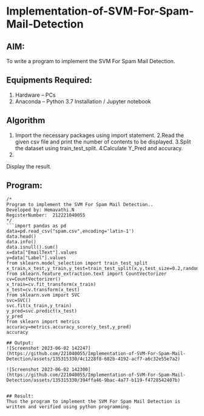 # Implementation-of-SVM-For-Spam-Mail-Detection

## AIM:
To write a program to implement the SVM For Spam Mail Detection.

## Equipments Required:
1. Hardware – PCs
2. Anaconda – Python 3.7 Installation / Jupyter notebook

## Algorithm
1. Import the necessary packages using import statement.
2.Read the given csv file and print the number of contents to be displayed.
3.Split the dataset using train_test_split.
4.Calculate Y_Pred and accuracy.
5.
Display the result.

## Program:
```
/*
Program to implement the SVM For Spam Mail Detection..
Developed by: Hemavathi.N
RegisterNumber:  212221040055
*/
```import pandas as pd
data=pd.read_csv("spam.csv",encoding='latin-1')
data.head()
data.info()
data.isnull().sum()
x=data["EmailText"].values
y=data["Label"].values
from sklearn.model_selection import train_test_split 
x_train,x_test,y_train,y_test=train_test_split(x,y,test_size=0.2,random_state=0)
from sklearn.feature_extraction.text import CountVectorizer
cv=CountVectorizer()
x_train=cv.fit_transform(x_train)
x_test=cv.transform(x_test)
from sklearn.svm import SVC
svc=SVC()
svc.fit(x_train,y_train)
y_pred=svc.predict(x_test)
y_pred
from sklearn import metrics
accuracy=metrics.accuracy_score(y_test,y_pred)
accuracy

## Output:
![Screenshot 2023-06-02 142247](https://github.com/221040055/Implementation-of-SVM-For-Spam-Mail-Detection/assets/135315330/4c1228f8-682b-4192-acf7-a6c32e55e7a2)

![Screenshot 2023-06-02 142300](https://github.com/221040055/Implementation-of-SVM-For-Spam-Mail-Detection/assets/135315330/394ffa46-9bac-4a77-b119-f4728542407b)


## Result:
Thus the program to implement the SVM For Spam Mail Detection is written and verified using python programming.

